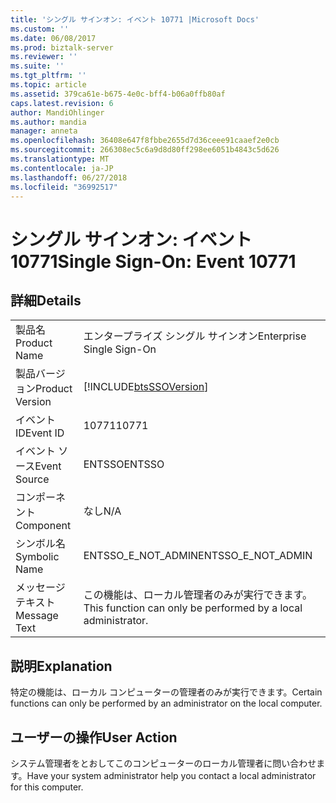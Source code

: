 ```yaml
---
title: 'シングル サインオン: イベント 10771 |Microsoft Docs'
ms.custom: ''
ms.date: 06/08/2017
ms.prod: biztalk-server
ms.reviewer: ''
ms.suite: ''
ms.tgt_pltfrm: ''
ms.topic: article
ms.assetid: 379ca61e-b675-4e0c-bff4-b06a0ffb80af
caps.latest.revision: 6
author: MandiOhlinger
ms.author: mandia
manager: anneta
ms.openlocfilehash: 36408e647f8fbbe2655d7d36ceee91caaef2e0cb
ms.sourcegitcommit: 266308ec5c6a9d8d80ff298ee6051b4843c5d626
ms.translationtype: MT
ms.contentlocale: ja-JP
ms.lasthandoff: 06/27/2018
ms.locfileid: "36992517"
---
```

# <a name="single-sign-on-event-10771"></a><span data-ttu-id="a549a-102">シングル サインオン: イベント 10771</span><span class="sxs-lookup"><span data-stu-id="a549a-102">Single Sign-On: Event 10771</span></span>
## <a name="details"></a><span data-ttu-id="a549a-103">詳細</span><span class="sxs-lookup"><span data-stu-id="a549a-103">Details</span></span>  
  
|                 |                                                               |
|-----------------|---------------------------------------------------------------|
|  <span data-ttu-id="a549a-104">製品名</span><span class="sxs-lookup"><span data-stu-id="a549a-104">Product Name</span></span>   |                   <span data-ttu-id="a549a-105">エンタープライズ シングル サインオン</span><span class="sxs-lookup"><span data-stu-id="a549a-105">Enterprise Single Sign-On</span></span>                   |
| <span data-ttu-id="a549a-106">製品バージョン</span><span class="sxs-lookup"><span data-stu-id="a549a-106">Product Version</span></span> |  [!INCLUDE[btsSSOVersion](../includes/btsssoversion-md.md)]   |
|    <span data-ttu-id="a549a-107">イベント ID</span><span class="sxs-lookup"><span data-stu-id="a549a-107">Event ID</span></span>     |                             <span data-ttu-id="a549a-108">10771</span><span class="sxs-lookup"><span data-stu-id="a549a-108">10771</span></span>                             |
|  <span data-ttu-id="a549a-109">イベント ソース</span><span class="sxs-lookup"><span data-stu-id="a549a-109">Event Source</span></span>   |                            <span data-ttu-id="a549a-110">ENTSSO</span><span class="sxs-lookup"><span data-stu-id="a549a-110">ENTSSO</span></span>                             |
|    <span data-ttu-id="a549a-111">コンポーネント</span><span class="sxs-lookup"><span data-stu-id="a549a-111">Component</span></span>    |                              <span data-ttu-id="a549a-112">なし</span><span class="sxs-lookup"><span data-stu-id="a549a-112">N/A</span></span>                              |
|  <span data-ttu-id="a549a-113">シンボル名</span><span class="sxs-lookup"><span data-stu-id="a549a-113">Symbolic Name</span></span>  |                      <span data-ttu-id="a549a-114">ENTSSO_E_NOT_ADMIN</span><span class="sxs-lookup"><span data-stu-id="a549a-114">ENTSSO_E_NOT_ADMIN</span></span>                       |
|  <span data-ttu-id="a549a-115">メッセージ テキスト</span><span class="sxs-lookup"><span data-stu-id="a549a-115">Message Text</span></span>   | <span data-ttu-id="a549a-116">この機能は、ローカル管理者のみが実行できます。</span><span class="sxs-lookup"><span data-stu-id="a549a-116">This function can only be performed by a local administrator.</span></span> |
  
## <a name="explanation"></a><span data-ttu-id="a549a-117">説明</span><span class="sxs-lookup"><span data-stu-id="a549a-117">Explanation</span></span>  
 <span data-ttu-id="a549a-118">特定の機能は、ローカル コンピューターの管理者のみが実行できます。</span><span class="sxs-lookup"><span data-stu-id="a549a-118">Certain functions can only be performed by an administrator on the local computer.</span></span>  
  
## <a name="user-action"></a><span data-ttu-id="a549a-119">ユーザーの操作</span><span class="sxs-lookup"><span data-stu-id="a549a-119">User Action</span></span>  
 <span data-ttu-id="a549a-120">システム管理者をとおしてこのコンピューターのローカル管理者に問い合わせます。</span><span class="sxs-lookup"><span data-stu-id="a549a-120">Have your system administrator help you contact a local administrator for this computer.</span></span>
